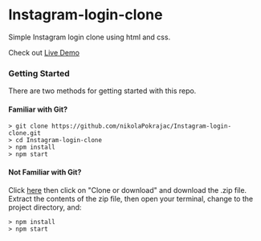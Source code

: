 # Instagram-login-clone

Simple Instagram login clone using html and css.

Check out [Live Demo](https://nikolapokrajac.github.io/Instagram-login-clone/)

### Getting Started

There are two methods for getting started with this repo.

#### Familiar with Git?

```
> git clone https://github.com/nikolaPokrajac/Instagram-login-clone.git
> cd Instagram-login-clone
> npm install
> npm start
```

#### Not Familiar with Git?

Click [here](https://github.com/nikolaPokrajac/Instagram-login-clone.git) then click on "Clone or download" and download the .zip file. Extract the contents of the zip file, then open your terminal, change to the project directory, and:

```
> npm install
> npm start
```
